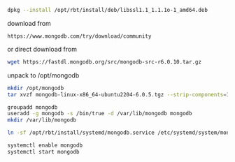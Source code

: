 ```bash
dpkg --install /opt/rbt/install/deb/libssl1.1_1.1.1o-1_amd64.deb
```

download from 

```
https://www.mongodb.com/try/download/community
```

or direct download from

```bash
wget https://fastdl.mongodb.org/src/mongodb-src-r6.0.10.tar.gz
```

unpack to /opt/mongodb

```bash
mkdir /opt/mongodb
tar xvzf mongodb-linux-x86_64-ubuntu2204-6.0.5.tgz --strip-components=1 -C /opt/mongodb/
```

```bash
groupadd mongodb
useradd -g mongodb -s /bin/true -d /var/lib/mongodb mongodb
mkdir /var/lib/mongodb
```

```bash
ln -sf /opt/rbt/install/systemd/mongodb.service /etc/systemd/system/mongodb.service
```

```bash
systemctl enable mongodb
systemctl start mongodb
```
